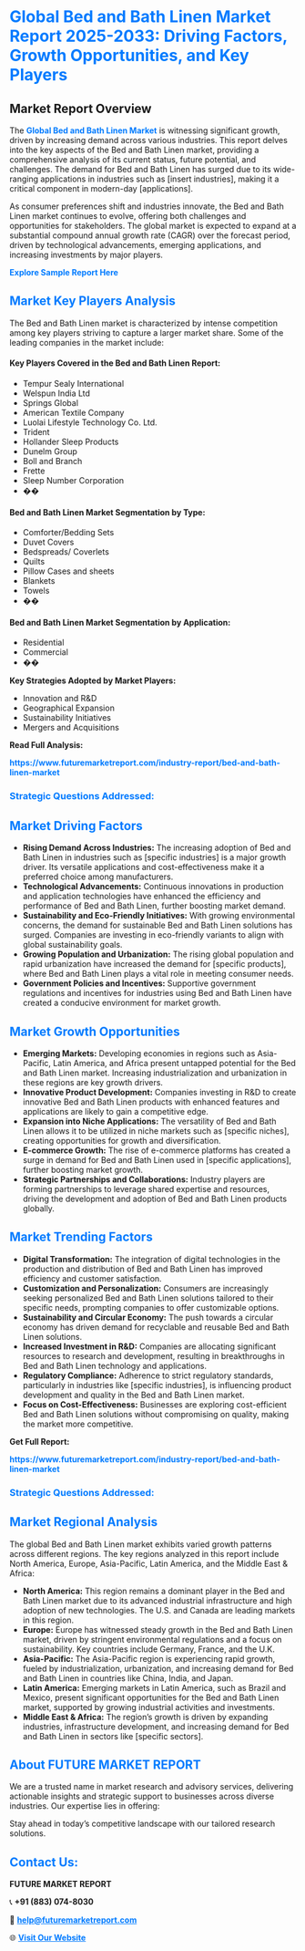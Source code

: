 <h1 style="color: #007BFF;">Global Bed and Bath Linen Market Report 2025-2033: Driving Factors, Growth Opportunities, and Key Players</h1>

<section id="overview">
<h2>Market Report Overview</h2>
<p>The <a href="https://www.futuremarketreport.com/industry-report/bed-and-bath-linen-market" style="color: #007BFF; text-decoration: none;"><strong>Global Bed and Bath Linen Market</strong></a> is witnessing significant growth, driven by increasing demand across various industries. This report delves into the key aspects of the Bed and Bath Linen market, providing a comprehensive analysis of its current status, future potential, and challenges. The demand for Bed and Bath Linen has surged due to its wide-ranging applications in industries such as [insert industries], making it a critical component in modern-day [applications].</p>
<p>As consumer preferences shift and industries innovate, the Bed and Bath Linen market continues to evolve, offering both challenges and opportunities for stakeholders. The global market is expected to expand at a substantial compound annual growth rate (CAGR) over the forecast period, driven by technological advancements, emerging applications, and increasing investments by major players.</p>
</section>

<section id="overview">
<p><a href="https://www.futuremarketreport.com/request-sample/reportId=108203" style="color: #007BFF; text-decoration: none;"><strong>Explore Sample Report Here</strong></a></p>
</section>

<section id="key-players">
<h2 style="color: #007BFF;">Market Key Players Analysis</h2>
<p>The Bed and Bath Linen market is characterized by intense competition among key players striving to capture a larger market share. Some of the leading companies in the market include:</p>
<h4>Key Players Covered in the Bed and Bath Linen Report:</h4>
<ul><li>Tempur Sealy International</li><li>Welspun India Ltd</li><li>Springs Global</li><li>American Textile Company</li><li>Luolai Lifestyle Technology Co. Ltd.</li><li>Trident</li><li>Hollander Sleep Products</li><li>Dunelm Group</li><li>Boll and Branch</li><li>Frette</li><li>Sleep Number Corporation</li><li>��</li></ul>
<h4>Bed and Bath Linen Market Segmentation by Type:</h4>
<ul><li>Comforter/Bedding Sets</li><li>Duvet Covers</li><li>Bedspreads/ Coverlets</li><li>Quilts</li><li>Pillow Cases and sheets</li><li>Blankets</li><li>Towels</li><li>��</li></ul>

<h4>Bed and Bath Linen Market Segmentation by Application:</h4>
<ul><li>Residential</li><li>Commercial</li><li>��</li></ul>
<p><strong>Key Strategies Adopted by Market Players:</strong></p>
<ul>
<li>Innovation and R&D</li>
<li>Geographical Expansion</li>
<li>Sustainability Initiatives</li>
<li>Mergers and Acquisitions</li>
</ul>
</section>

<section>
<p><strong>Read Full Analysis: </strong></p><a href="https://www.futuremarketreport.com/industry-report/bed-and-bath-linen-market" style="color: #007BFF; text-decoration: none;"><strong>https://www.futuremarketreport.com/industry-report/bed-and-bath-linen-market</strong></a>
<h3 style="color: #007BFF;">Strategic Questions Addressed:</h3>
</section>

<section id="driving-factors">
<h2 style="color: #007BFF;">Market Driving Factors</h2>
<ul>
<li><strong>Rising Demand Across Industries:</strong> The increasing adoption of Bed and Bath Linen in industries such as [specific industries] is a major growth driver. Its versatile applications and cost-effectiveness make it a preferred choice among manufacturers.</li>
<li><strong>Technological Advancements:</strong> Continuous innovations in production and application technologies have enhanced the efficiency and performance of Bed and Bath Linen, further boosting market demand.</li>
<li><strong>Sustainability and Eco-Friendly Initiatives:</strong> With growing environmental concerns, the demand for sustainable Bed and Bath Linen solutions has surged. Companies are investing in eco-friendly variants to align with global sustainability goals.</li>
<li><strong>Growing Population and Urbanization:</strong> The rising global population and rapid urbanization have increased the demand for [specific products], where Bed and Bath Linen plays a vital role in meeting consumer needs.</li>
<li><strong>Government Policies and Incentives:</strong> Supportive government regulations and incentives for industries using Bed and Bath Linen have created a conducive environment for market growth.</li>
</ul>
</section>

<section id="growth-opportunities">
<h2 style="color: #007BFF;">Market Growth Opportunities</h2>
<ul>
<li><strong>Emerging Markets:</strong> Developing economies in regions such as Asia-Pacific, Latin America, and Africa present untapped potential for the Bed and Bath Linen market. Increasing industrialization and urbanization in these regions are key growth drivers.</li>
<li><strong>Innovative Product Development:</strong> Companies investing in R&D to create innovative Bed and Bath Linen products with enhanced features and applications are likely to gain a competitive edge.</li>
<li><strong>Expansion into Niche Applications:</strong> The versatility of Bed and Bath Linen allows it to be utilized in niche markets such as [specific niches], creating opportunities for growth and diversification.</li>
<li><strong>E-commerce Growth:</strong> The rise of e-commerce platforms has created a surge in demand for Bed and Bath Linen used in [specific applications], further boosting market growth.</li>
<li><strong>Strategic Partnerships and Collaborations:</strong> Industry players are forming partnerships to leverage shared expertise and resources, driving the development and adoption of Bed and Bath Linen products globally.</li>
</ul>
</section>

<section id="trending-factors">
<h2 style="color: #007BFF;">Market Trending Factors</h2>
<ul>
<li><strong>Digital Transformation:</strong> The integration of digital technologies in the production and distribution of Bed and Bath Linen has improved efficiency and customer satisfaction.</li>
<li><strong>Customization and Personalization:</strong> Consumers are increasingly seeking personalized Bed and Bath Linen solutions tailored to their specific needs, prompting companies to offer customizable options.</li>
<li><strong>Sustainability and Circular Economy:</strong> The push towards a circular economy has driven demand for recyclable and reusable Bed and Bath Linen solutions.</li>
<li><strong>Increased Investment in R&D:</strong> Companies are allocating significant resources to research and development, resulting in breakthroughs in Bed and Bath Linen technology and applications.</li>
<li><strong>Regulatory Compliance:</strong> Adherence to strict regulatory standards, particularly in industries like [specific industries], is influencing product development and quality in the Bed and Bath Linen market.</li>
<li><strong>Focus on Cost-Effectiveness:</strong> Businesses are exploring cost-efficient Bed and Bath Linen solutions without compromising on quality, making the market more competitive.</li>
</ul>
</section>

<section>
<p><strong>Get Full Report: </strong></p><a href="https://www.futuremarketreport.com/industry-report/bed-and-bath-linen-market" style="color: #007BFF; text-decoration: none;"><strong>https://www.futuremarketreport.com/industry-report/bed-and-bath-linen-market</strong></a>
<h3 style="color: #007BFF;">Strategic Questions Addressed:</h3>
</section>


<section id="regional-analysis">
<h2 style="color: #007BFF;">Market Regional Analysis</h2>
<p>The global Bed and Bath Linen market exhibits varied growth patterns across different regions. The key regions analyzed in this report include North America, Europe, Asia-Pacific, Latin America, and the Middle East & Africa:</p>
<ul>
<li><strong>North America:</strong> This region remains a dominant player in the Bed and Bath Linen market due to its advanced industrial infrastructure and high adoption of new technologies. The U.S. and Canada are leading markets in this region.</li>
<li><strong>Europe:</strong> Europe has witnessed steady growth in the Bed and Bath Linen market, driven by stringent environmental regulations and a focus on sustainability. Key countries include Germany, France, and the U.K.</li>
<li><strong>Asia-Pacific:</strong> The Asia-Pacific region is experiencing rapid growth, fueled by industrialization, urbanization, and increasing demand for Bed and Bath Linen in countries like China, India, and Japan.</li>
<li><strong>Latin America:</strong> Emerging markets in Latin America, such as Brazil and Mexico, present significant opportunities for the Bed and Bath Linen market, supported by growing industrial activities and investments.</li>
<li><strong>Middle East & Africa:</strong> The region’s growth is driven by expanding industries, infrastructure development, and increasing demand for Bed and Bath Linen in sectors like [specific sectors].</li>
</ul>
</section>

<footer>
<h2 style="color: #007BFF;">About FUTURE MARKET REPORT</h2>
<p>We are a trusted name in market research and advisory services, delivering actionable insights and strategic support to businesses across diverse industries. Our expertise lies in offering:</p>

<p>Stay ahead in today’s competitive landscape with our tailored research solutions.</p>

<h2 style="color: #007BFF;">Contact Us:</h2>
<p><strong>FUTURE MARKET REPORT</strong></p>
<p>📞 <strong>+91 (883) 074-8030</strong></p>
<p>📧 <strong><a href="mailto:help@futuremarketreport.com" style="color: #007BFF;">help@futuremarketreport.com</a></strong></p>
<p>🌐 <strong><a href="https://www.futuremarketreport.com/" style="color: #007BFF;">Visit Our Website</a></strong></p>
</footer>